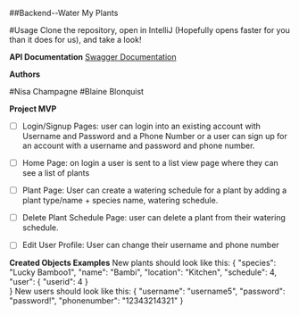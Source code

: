 ##Backend--Water My Plants

#Usage
Clone the repository, open in IntelliJ (Hopefully opens faster for you than it does for us), and  take a look!

**API Documentation**
<a href="https://nchampag-watermyplants.herokuapp.com/v2/api-docs">Swagger Documentation</a>

**Authors**

#Nisa Champagne
#Blaine Blonquist

**Project MVP**
- [ ] Login/Signup Pages: user can login into an existing account with Username and Password and a Phone Number or a user can sign up for an account with a username and password and phone number.

- [ ] Home Page: on login a user is sent to a list view page where they can see a list of plants

- [ ] Plant Page: User can create a watering schedule for a plant by adding a plant type/name + species name, watering schedule.

- [ ] Delete Plant Schedule Page: user can delete a plant from their watering schedule.

- [ ] Edit User Profile: User can change their username and phone number




**Created Objects Examples**
New plants should look like this:
{
        "species": "Lucky Bamboo1",
        "name": "Bambi",
        "location": "Kitchen",
        "schedule": 4,
        "user": {
           "userid": 4
               }                    
}
New users should look like this:
{
    "username": "username5",
    "password": "password!",
    "phonenumber": "12343214321"
}
